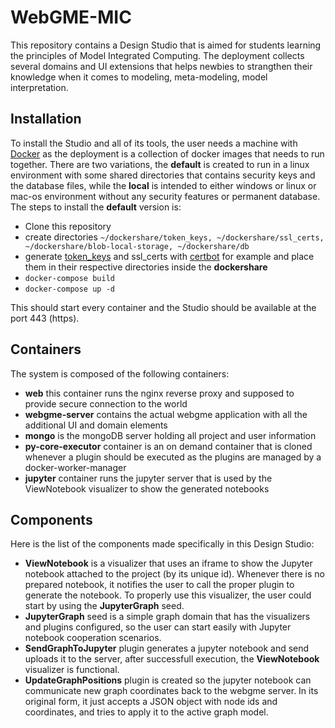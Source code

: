 # WebGME-MIC
This repository contains a Design Studio that is aimed for students learning the principles of Model Integrated Computing. The deployment collects several domains and UI extensions that helps newbies to strangthen their knowledge when it comes to modeling, meta-modeling, model interpretation.
## Installation
To install the Studio and all of its tools, the user needs a machine with [Docker](https://www.docker.com/) as the deployment is a collection of docker images that needs to run together. There are two variations, the __default__ is created to run in a linux environment with some shared directories that contains security keys and the database files, while the __local__ is intended to either windows or linux or mac-os environment without any security features or permanent database. The steps to install the __default__ version is:
- Clone this repository
- create directories ```~/dockershare/token_keys, ~/dockershare/ssl_certs, ~/dockershare/blob-local-storage, ~/dockershare/db```
- generate [token_keys](https://github.com/webgme/webgme/wiki/Users-and-Authentication) and ssl_certs with [certbot](https://certbot.eff.org/) for example and place them in their respective directories inside the __dockershare__
- ```docker-compose build```
- ```docker-compose up -d```

This should start every container and the Studio should be available at the port 443 (https).
## Containers
The system is composed of the following containers:
- __web__ this container runs the nginx reverse proxy and supposed to provide secure connection to the world
- __webgme-server__ contains the actual webgme application with all the additional UI and domain elements
- __mongo__ is the mongoDB server holding all project and user information
- __py-core-executor__ container is an on demand container that is cloned whenever a plugin should be executed as the plugins are managed by a docker-worker-manager
- __jupyter__ container runs the jupyter server that is used by the ViewNotebook visualizer to show the generated notebooks
## Components
Here is the list of the components made specifically in this Design Studio:
- __ViewNotebook__ is a visualizer that uses an iframe to show the Jupyter notebook attached to the project (by its unique id). Whenever there is no prepared notebook, it notifies the user to call the proper plugin to generate the notebook. To properly use this visualizer, the user could start by using the __JupyterGraph__ seed.
- __JupyterGraph__ seed is a simple graph domain that has the visualizers and plugins configured, so the user can start easily with Jupyter notebook cooperation scenarios.
- __SendGraphToJupyter__ plugin generates a jupyter notebook and send uploads it to the server, after successfull execution, the __ViewNotebook__ visualizer is functional.
- __UpdateGraphPositions__ plugin is created so the jupyter notebook can communicate new graph coordinates back to the webgme server. In its original form, it just accepts a JSON object with node ids and coordinates, and tries to apply it to the active graph model.
